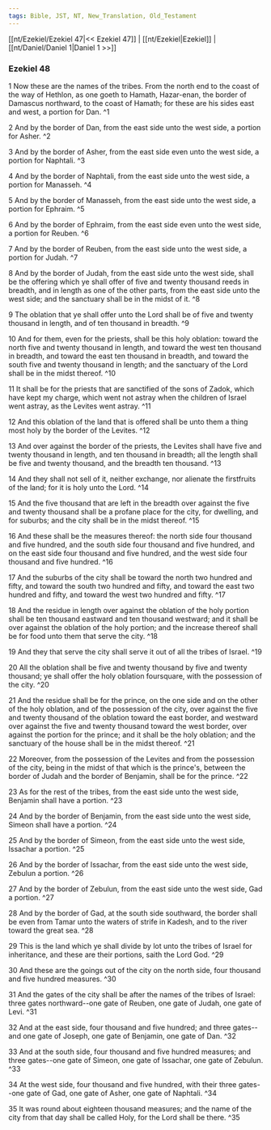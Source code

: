 ```yaml
---
tags: Bible, JST, NT, New_Translation, Old_Testament
---
```


[[nt/Ezekiel/Ezekiel 47|<< Ezekiel 47]] | [[nt/Ezekiel|Ezekiel]] | [[nt/Daniel/Daniel 1|Daniel 1 >>]]

### Ezekiel 48

1 Now these are the names of the tribes. From the north end to the coast of the way of Hethlon, as one goeth to Hamath, Hazar-enan, the border of Damascus northward, to the coast of Hamath; for these are his sides east and west, a portion for Dan.  ^1

2 And by the border of Dan, from the east side unto the west side, a portion for Asher.  ^2

3 And by the border of Asher, from the east side even unto the west side, a portion for Naphtali.  ^3

4 And by the border of Naphtali, from the east side unto the west side, a portion for Manasseh.  ^4

5 And by the border of Manasseh, from the east side unto the west side, a portion for Ephraim.  ^5

6 And by the border of Ephraim, from the east side even unto the west side, a portion for Reuben.  ^6

7 And by the border of Reuben, from the east side unto the west side, a portion for Judah.  ^7

8 And by the border of Judah, from the east side unto the west side, shall be the offering which ye shall offer of five and twenty thousand reeds in breadth, and in length as one of the other parts, from the east side unto the west side; and the sanctuary shall be in the midst of it.  ^8

9 The oblation that ye shall offer unto the Lord shall be of five and twenty thousand in length, and of ten thousand in breadth.  ^9

10 And for them, even for the priests, shall be this holy oblation: toward the north five and twenty thousand in length, and toward the west ten thousand in breadth, and toward the east ten thousand in breadth, and toward the south five and twenty thousand in length; and the sanctuary of the Lord shall be in the midst thereof.  ^10

11 It shall be for the priests that are sanctified of the sons of Zadok, which have kept my charge, which went not astray when the children of Israel went astray, as the Levites went astray.  ^11

12 And this oblation of the land that is offered shall be unto them a thing most holy by the border of the Levites.  ^12

13 And over against the border of the priests, the Levites shall have five and twenty thousand in length, and ten thousand in breadth; all the length shall be five and twenty thousand, and the breadth ten thousand.  ^13

14 And they shall not sell of it, neither exchange, nor alienate the firstfruits of the land; for it is holy unto the Lord.  ^14

15 And the five thousand that are left in the breadth over against the five and twenty thousand shall be a profane place for the city, for dwelling, and for suburbs; and the city shall be in the midst thereof.  ^15

16 And these shall be the measures thereof: the north side four thousand and five hundred, and the south side four thousand and five hundred, and on the east side four thousand and five hundred, and the west side four thousand and five hundred.  ^16

17 And the suburbs of the city shall be toward the north two hundred and fifty, and toward the south two hundred and fifty, and toward the east two hundred and fifty, and toward the west two hundred and fifty.  ^17

18 And the residue in length over against the oblation of the holy portion shall be ten thousand eastward and ten thousand westward; and it shall be over against the oblation of the holy portion; and the increase thereof shall be for food unto them that serve the city.  ^18

19 And they that serve the city shall serve it out of all the tribes of Israel.  ^19

20 All the oblation shall be five and twenty thousand by five and twenty thousand; ye shall offer the holy oblation foursquare, with the possession of the city.  ^20

21 And the residue shall be for the prince, on the one side and on the other of the holy oblation, and of the possession of the city, over against the five and twenty thousand of the oblation toward the east border, and westward over against the five and twenty thousand toward the west border, over against the portion for the prince; and it shall be the holy oblation; and the sanctuary of the house shall be in the midst thereof.  ^21

22 Moreover, from the possession of the Levites and from the possession of the city, being in the midst of that which is the prince\'s, between the border of Judah and the border of Benjamin, shall be for the prince.  ^22

23 As for the rest of the tribes, from the east side unto the west side, Benjamin shall have a portion.  ^23

24 And by the border of Benjamin, from the east side unto the west side, Simeon shall have a portion.  ^24

25 And by the border of Simeon, from the east side unto the west side, Issachar a portion.  ^25

26 And by the border of Issachar, from the east side unto the west side, Zebulun a portion.  ^26

27 And by the border of Zebulun, from the east side unto the west side, Gad a portion.  ^27

28 And by the border of Gad, at the south side southward, the border shall be even from Tamar unto the waters of strife in Kadesh, and to the river toward the great sea.  ^28

29 This is the land which ye shall divide by lot unto the tribes of Israel for inheritance, and these are their portions, saith the Lord God.  ^29

30 And these are the goings out of the city on the north side, four thousand and five hundred measures.  ^30

31 And the gates of the city shall be after the names of the tribes of Israel: three gates northward\--one gate of Reuben, one gate of Judah, one gate of Levi.  ^31

32 And at the east side, four thousand and five hundred; and three gates\--and one gate of Joseph, one gate of Benjamin, one gate of Dan.  ^32

33 And at the south side, four thousand and five hundred measures; and three gates\--one gate of Simeon, one gate of Issachar, one gate of Zebulun.  ^33

34 At the west side, four thousand and five hundred, with their three gates\--one gate of Gad, one gate of Asher, one gate of Naphtali.  ^34

35 It was round about eighteen thousand measures; and the name of the city from that day shall be called Holy, for the Lord shall be there.  ^35

 
